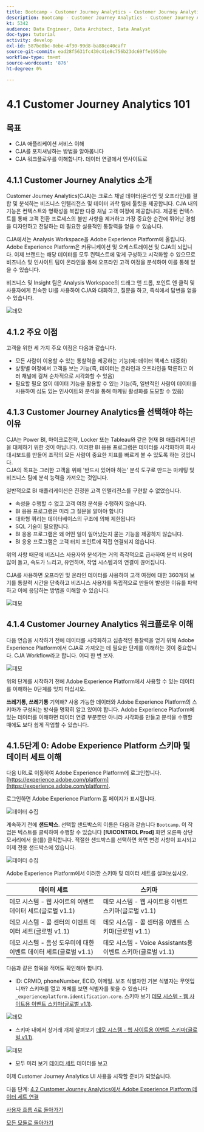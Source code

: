 ```yaml
---
title: Bootcamp - Customer Journey Analytics - Customer Journey Analytics 101
description: Bootcamp - Customer Journey Analytics - Customer Journey Analytics 101
kt: 5342
audience: Data Engineer, Data Architect, Data Analyst
doc-type: tutorial
activity: develop
exl-id: 587be8bc-8ebe-4f30-99d8-ba88ce40caf7
source-git-commit: ead28f5631fc430c41e8c756b23dc69ffe19510e
workflow-type: tm+mt
source-wordcount: '876'
ht-degree: 0%

---
```


# 4.1 Customer Journey Analytics 101

## 목표

- CJA 애플리케이션 서비스 이해
- CJA를 포지셔닝하는 방법을 알아봅니다
- CJA 워크플로우를 이해합니다. 데이터 연결에서 인사이트로

## 4.1.1 Customer Journey Analytics 소개

Customer Journey Analytics(CJA)는 크로스 채널 데이터(온라인 및 오프라인)를 결합 및 분석하는 비즈니스 인텔리전스 및 데이터 과학 팀에 툴킷을 제공합니다. CJA 내의 기능은 컨텍스트와 명확성을 복잡한 다중 채널 고객 여정에 제공합니다. 제공된 컨텍스트를 통해 고객 전환 프로세스의 불만 사항을 제거하고 가장 중요한 순간에 뛰어난 경험을 디자인하고 전달하는 데 필요한 실용적인 통찰력을 얻을 수 있습니다.

CJA에서는 Analysis Workspace을 Adobe Experience Platform에 올립니다. Adobe Experience Platform은 커뮤니케이션 및 오케스트레이션 및 CJA의 뇌입니다. 이제 브랜드는 해당 데이터를 모두 컨텍스트에 맞게 구성하고 시각화할 수 있으므로 비즈니스 및 인사이트 팀이 온라인을 통해 오프라인 고객 여정을 분석하여 이를 통해 얻을 수 있습니다.

비즈니스 및 Insight 팀은 Analysis Workspace의 드래그 앤 드롭, 포인트 앤 클릭 및 사용자에게 친숙한 UI를 사용하여 CJA와 대화하고, 질문을 하고, 즉석에서 답변을 얻을 수 있습니다.

![데모](./images/cja-adv-analysis1.png)

## 4.1.2 주요 이점

고객을 위한 세 가지 주요 이점은 다음과 같습니다.

- 모든 사람이 이용할 수 있는 통찰력을 제공하는 기능(예: 데이터 액세스 대중화)
- 상황별 여정에서 고객을 보는 기능(즉, 데이터는 온라인과 오프라인을 막론하고 여러 채널에 걸쳐 순차적으로 시각화할 수 있음)
- 필요할 필요 없이 데이터 기능을 활용할 수 있는 기능(즉, 일반적인 사람이 데이터를 사용하여 심도 있는 인사이트와 분석을 통해 마케팅 활성화를 도모할 수 있음)

## 4.1.3 Customer Journey Analytics을 선택해야 하는 이유

CJA는 Power BI, 마이크로전략, Locker 또는 Tableau와 같은 현재 BI 애플리케이션을 대체하기 위한 것이 아닙니다. 이러한 BI 응용 프로그램은 데이터를 시각화하여 회사 대시보드를 만들어 조직의 모든 사람이 중요한 지표를 빠르게 볼 수 있도록 하는 것입니다.\
CJA의 목표는 그러한 고객을 위해 &#39;반드시 있어야 하는&#39; 분석 도구로 만드는 마케팅 및 비즈니스 팀에 분석 능력을 가져오는 것입니다.

일반적으로 BI 애플리케이션은 진정한 고객 인텔리전스를 구현할 수 없었습니다.

- 속성을 수행할 수 없고 고객 여정 분석을 수행하지 않습니다.
- BI 응용 프로그램은 미리 그 질문을 알아야 합니다
- 대화형 쿼리는 데이터베이스의 구조에 의해 제한됩니다
- SQL 기술이 필요합니다.
- BI 응용 프로그램은 왜 어떤 일이 일어났는지 묻는 기능을 제공하지 않습니다.
- BI 응용 프로그램은 고객 터치 포인트에 직접 연결되지 않습니다.

위의 사항 때문에 비즈니스 사용자와 분석가는 거의 즉각적으로 급사하여 분석 비용이 많이 들고, 속도가 느리고, 유연하며, 작업 시스템과의 연결이 끊어집니다.

CJA를 사용하면 오프라인 및 온라인 데이터를 사용하여 고객 여정에 대한 360개의 보기를 통찰력 시간을 단축하고 비즈니스 사용자를 독립적으로 만들어 발생한 이유를 파악하고 이에 응답하는 방법을 이해할 수 있습니다.

![데모](./images/cja-use-case.png)

## 4.1.4 Customer Journey Analytics 워크플로우 이해

다음 연습을 시작하기 전에 데이터를 시각화하고 심층적인 통찰력을 얻기 위해 Adobe Experience Platform에서 CJA로 가져오는 데 필요한 단계를 이해하는 것이 중요합니다. CJA Workflow라고 합니다. 어디 한 번 보자.

![데모](./images/cja-work-flow.jpg)

위의 단계를 시작하기 전에 Adobe Experience Platform에서 사용할 수 있는 데이터를 이해하는 0단계를 잊지 마십시오.

**쓰레기통, 쓰레기통** 기억해? 사용 가능한 데이터와 Adobe Experience Platform의 스키마가 구성되는 방식을 명확히 알고 있어야 합니다. Adobe Experience Platform에 있는 데이터를 이해하면 데이터 연결 부분뿐만 아니라 시각화를 만들고 분석을 수행할 때에도 보다 쉽게 작업할 수 있습니다.

## 4.1.5단계 0: Adobe Experience Platform 스키마 및 데이터 세트 이해

다음 URL로 이동하여 Adobe Experience Platform에 로그인합니다. [https://experience.adobe.com/platform](https://experience.adobe.com/platform).

로그인하면 Adobe Experience Platform 홈 페이지가 표시됩니다.

![데이터 수집](../uc1/images/home.png)

계속하기 전에 **샌드박스**. 선택할 샌드박스의 이름은 다음과 같습니다 ``Bootcamp``. 이 작업은 텍스트를 클릭하여 수행할 수 있습니다 **[!UICONTROL Prod]** 화면 오른쪽 상단 모서리에서 을(를) 클릭합니다. 적절한 샌드박스를 선택하면 화면 변경 사항이 표시되고 이제 전용 샌드박스에 있습니다.

![데이터 수집](../uc1/images/sb1.png)

Adobe Experience Platform에서 이러한 스키마 및 데이터 세트를 살펴보십시오.

| 데이터 세트 | 스키마 |
| ----------------- |-------------| 
| 데모 시스템 - 웹 사이트의 이벤트 데이터 세트(글로벌 v1.1) | 데모 시스템 - 웹 사이트용 이벤트 스키마(글로벌 v1.1) |
| 데모 시스템 - 콜 센터의 이벤트 데이터 세트(글로벌 v1.1) | 데모 시스템 - 콜 센터용 이벤트 스키마(글로벌 v1.1) |
| 데모 시스템 - 음성 도우미에 대한 이벤트 데이터 세트(글로벌 v1.1) | 데모 시스템 - Voice Assistants용 이벤트 스키마(글로벌 v1.1) |

다음과 같은 항목을 적어도 확인해야 합니다.

- ID: CRMID, phoneNumber, ECID, 이메일. 보조 식별자인 기본 식별자는 무엇입니까?
스키마를 열고 개체를 보면 식별자를 찾을 수 있습니다 `_experienceplatform.identification.core`. 스키마 보기 [데모 시스템 - 웹 사이트용 이벤트 스키마(글로벌 v1.1)](https://experience.adobe.com/platform/schema).

![데모](./images/identity.png)

- 스키마 내에서 상거래 개체 살펴보기 [데모 시스템 - 웹 사이트용 이벤트 스키마(글로벌 v1.1)](https://experience.adobe.com/platform/schema).

![데모](./images/commerce.png)

- 모두 미리 보기 [데이터 세트](https://experience.adobe.com/platform/dataset/browse?limit=50&amp;page=1&amp;sortDescending=1&amp;sortField=created) 데이터를 보고

이제 Customer Journey Analytics UI 사용을 시작할 준비가 되었습니다.

다음 단계: [4.2 Customer Journey Analytics에서 Adobe Experience Platform 데이터 세트 연결](./ex2.md)

[사용자 흐름 4로 돌아가기](./uc4.md)

[모든 모듈로 돌아가기](../../overview.md)
